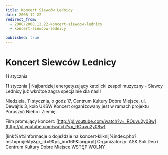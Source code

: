 ```yaml
---
title: Koncert Siewców Lednicy
date: 2008-12-22
redirect_from: 
  - 2008/2008.12.22-koncert-siewcow-lednicy
  - koncert-siewcow-lednicy

published: true
---
```




# Koncert Siewców Lednicy

<time>11 stycznia</time>

11 stycznia | 
Najbardziej energetyzujący katolicki zespół muzyczny - Siewcy Lednicy już wkrótce zagra specjalnie dla nas!!

Niedziela, 11 stycznia, o godz 17, Centrum Kultury Dobre Miejsce, ul. Dewajtis 3, koło UKSW
Koncert organizowany jest w ramach projektu Poruszyć Niebo i Ziemię. 

Film promujący koncert:
[http://pl.youtube.com/watch?v=_ROuvu2y08w](http://pl.youtube.com/watch?v=_ROuvu2y08w)

[link%a%Informacje o dojeździe na koncert-kliknij%index.php?ms1=projekty&gr_id=9&ps_id=169&lang=pl]
Organizatorzy: ASK Soli Deo i Centrum Kultury Dobre Miejsce
WSTĘP WOLNY


<!--CONTENT FROM OLD SERVER (jos before 2013): 11 stycznia | 
Najbardziej energetyzujący katolicki zespół muzyczny - Siewcy Lednicy już wkrótce zagra specjalnie dla nas!!

Niedziela, 11 stycznia, o godz 17, Centrum Kultury Dobre Miejsce, ul. Dewajtis 3, koło UKSW
Koncert organizowany jest w ramach projektu Poruszyć Niebo i Ziemię. 

Film promujący koncert:
[http://pl.youtube.com/watch?v=_ROuvu2y08w](http://pl.youtube.com/watch?v=_ROuvu2y08w)

[link%a%Informacje o dojeździe na koncert-kliknij%index.php?ms1=projekty&gr_id=9&ps_id=169&lang=pl]
Organizatorzy: ASK Soli Deo i Centrum Kultury Dobre Miejsce
WSTĘP WOLNY

-->

<!--{{json:{"created_date":"2008-12-22 16:18:37","publish_down":"0000-00-00 00:00:00","id":"694"}}}-->